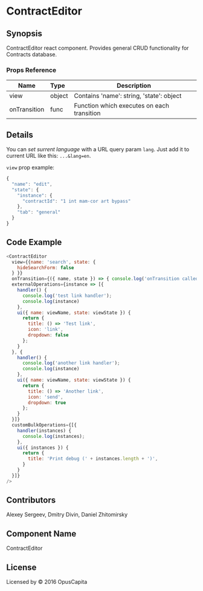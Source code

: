 # ContractEditor

## Synopsis

ContractEditor react component. Provides general CRUD functionality for Contracts database.

### Props Reference

| Name                           | Type                     | Description                                                                                             |
| ------------------------------ | :----------------------  | -----------------------------------------------------------                                             |
| view                           | object                   | Contains 'name': string, 'state': object                                                                |
| onTransition                   | func                     | Function which executes on each transition                                                              |

## Details

You can *set surrent language* with a URL query param `lang`. Just add it to current URL like this: `...&lang=en`.

`view` prop example:

```js
{
  "name": "edit",
  "state": {
    "instance": {
      "contractId": "1 int mam-cor art bypass"
    },
    "tab": "general"
  }
}
```

## Code Example

```js
<ContractEditor
  view={{name: 'search', state: {
    hideSearchForm: false
  } }}
  onTransition={({ name, state }) => { console.log('onTransition called', { name, state })}}
  externalOperations={instance => [{
    handler() {
      console.log('test link handler');
      console.log(instance)
    },
    ui({ name: viewName, state: viewState }) {
      return {
        title: () => 'Test link',
        icon: 'link',
        dropdown: false
      };
    }
  }, {
    handler() {
      console.log('another link handler');
      console.log(instance)
    },
    ui({ name: viewName, state: viewState }) {
      return {
        title: () => 'Another link',
        icon: 'send',
        dropdown: true
      };
    }
  }]}
  customBulkOperations={[{
    handler(instances) {
      console.log(instances);
    },
    ui({ instances }) {
      return {
        title: 'Print debug (' + instances.length + ')',
      }
    }
  }]}
/>
```

## Contributors

Alexey Sergeev, Dmitry Divin, Daniel Zhitomirsky

## Component Name

ContractEditor

## License

Licensed by © 2016 OpusCapita
